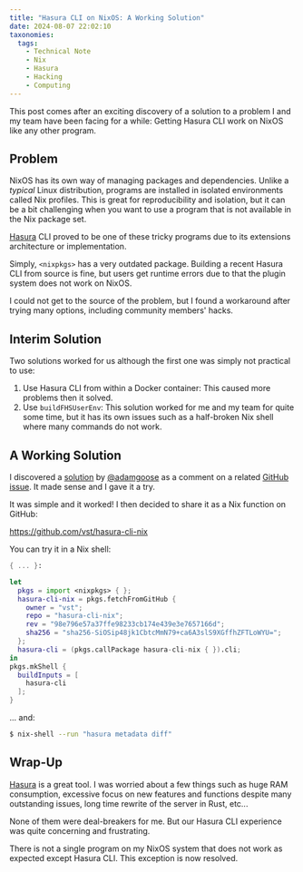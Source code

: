 ```yaml
---
title: "Hasura CLI on NixOS: A Working Solution"
date: 2024-08-07 22:02:10
taxonomies:
  tags:
    - Technical Note
    - Nix
    - Hasura
    - Hacking
    - Computing
---
```


This post comes after an exciting discovery of a solution to a problem I and my
team have been facing for a while: Getting Hasura CLI work on NixOS like any
other program.

<!-- more -->

## Problem

NixOS has its own way of managing packages and dependencies. Unlike a _typical_
Linux distribution, programs are installed in isolated environments called Nix
profiles. This is great for reproducibility and isolation, but it can be a bit
challenging when you want to use a program that is not available in the Nix
package set.

[Hasura] CLI proved to be one of these tricky programs due to its extensions
architecture or implementation.

Simply, `<nixpkgs>` has a very outdated package. Building a recent Hasura CLI
from source is fine, but users get runtime errors due to that the plugin system
does not work on NixOS.

I could not get to the source of the problem, but I found a workaround after
trying many options, including community members' hacks.

## Interim Solution

Two solutions worked for us although the first one was simply not practical to
use:

1. Use Hasura CLI from within a Docker container: This caused more problems then
   it solved.
2. Use `buildFHSUserEnv`: This solution worked for me and my team for quite some
   time, but it has its own issues such as a half-broken Nix shell where many
   commands do not work.

## A Working Solution

I discovered a [solution] by [@adamgoose] as a comment on a related [GitHub
issue]. It made sense and I gave it a try.

It was simple and it worked! I then decided to share it as a Nix function on
GitHub:

<https://github.com/vst/hasura-cli-nix>

You can try it in a Nix shell:

```nix
{ ... }:

let
  pkgs = import <nixpkgs> { };
  hasura-cli-nix = pkgs.fetchFromGitHub {
    owner = "vst";
    repo = "hasura-cli-nix";
    rev = "98e796e57a37ffe98233cb174e439e3e7657166d";
    sha256 = "sha256-SiOSip48jk1CbtcMmN79+ca6A3slS9XGffhZFTLoWYU=";
  };
  hasura-cli = (pkgs.callPackage hasura-cli-nix { }).cli;
in
pkgs.mkShell {
  buildInputs = [
    hasura-cli
  ];
}
```

... and:

```sh
$ nix-shell --run "hasura metadata diff"
```

## Wrap-Up

[Hasura] is a great tool. I was worried about a few things such as huge RAM
consumption, excessive focus on new features and functions despite many
outstanding issues, long time rewrite of the server in Rust, etc...

None of them were deal-breakers for me. But our Hasura CLI experience was quite
concerning and frustrating.

There is not a single program on my NixOS system that does not work as expected
except Hasura CLI. This exception is now resolved.

<!-- REFERENCES -->

[Hasura]: https://hasura.io
[@adamgoose]: https://github.com/adamgoose
[solution]:
  https://github.com/hasura/graphql-engine/issues/8441#issuecomment-2055727178
[GitHub issue]: https://github.com/hasura/graphql-engine/issues/8441
